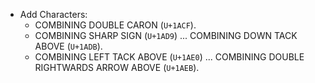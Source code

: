 * Add Characters:
  - COMBINING DOUBLE CARON (`U+1ACF`).
  - COMBINING SHARP SIGN (`U+1AD9`) ... COMBINING DOWN TACK ABOVE (`U+1ADB`).
  - COMBINING LEFT TACK ABOVE (`U+1AE0`) ... COMBINING DOUBLE RIGHTWARDS ARROW ABOVE (`U+1AEB`).
